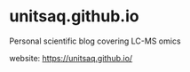 # unitsaq.github.io
Personal scientific blog covering LC-MS omics

website: https://unitsaq.github.io/
